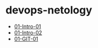 # devops-netology

- [ 01-Intro-01 ](./01-intro-01)
- [ 01-Intro-02 ](./01-intro-01)
- [ 01-GIT-01 ](./02-GIT-01-basic)
